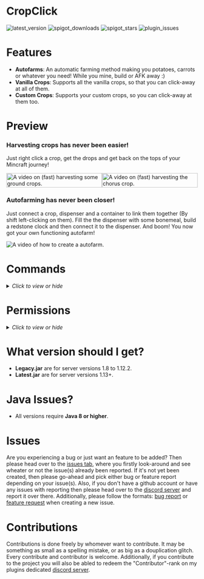 # CropClick

![latest_version](https://img.shields.io/spiget/version/69480?label=version&color=teal&style=for-the-badge)
![spigot_downloads](https://img.shields.io/spiget/downloads/69480?color=teal&style=for-the-badge)
![spigot_stars](https://img.shields.io/spiget/stars/69480?color=teal&style=for-the-badge)
![plugin_issues](https://img.shields.io/github/issues/BakuPlayz/CropClick?color=teal&style=for-the-badge)

# Features
- **Autofarms**: An automatic farming method making you potatoes, carrots or whatever you need! While you mine, build or AFK away :)
- **Vanilla Crops**: Supports all the vanilla crops, so that you can click-away at all of them.
- **Custom Crops**: Supports your custom crops, so you can click-away at them too.

# Preview

### Harvesting crops has never been easier! ###
Just right click a crop, get the drops and get back on the tops of your Mincraft journey!
<div style="display: flex;">
  <img style="width:100%; flex-basis: auto;" src="/docs/media/ground_harvest.gif" alt="A video on (fast) harvesting some ground crops."/>
  <img style="width:100%; flex-basis: auto;" src="/docs/media/chorus_harvest.gif" alt="A video on (fast) harvesting the chorus crop."/>
</div>

### Autofarming has never been closer! ###
Just connect a crop, dispenser and a container to link them together (By shift left-clicking on them). Fill the the dispenser with some bonemeal, build a redstone clock and then connect it to the dispenser. And boom! You now got your own functioning autofarm!
<div>
   <img src="/docs/media/autofarm_link.gif" alt="A video of how to create a autofarm."/>
</div>

# Commands
<details>
  <summary><i>Click to view or hide</i></summary>
  <br>
  
```yaml
/crop: the base command for CropClick.
/crop autofarms: shows all of the autofarms.
/crop help: shows all the commands and their permissions.
/crop reload: reloads the plugin (i.e. good for configuration changes).
/crop reset: resets the plugin to its default settings.
/crop settings: shows the most important settings for customizing CropClick.
```
</details>

# Permissions
<details>
  <summary><i>Click to view or hide</i></summary>
 
#### All
```yaml
cropclick.*: permission to access and use everything in CropClick.
cropclick.command.*: permission to use every command.
cropclick.autofarm.*: permission to use all the autofarm features.
cropclick.plant.*: permission to plant every crop.
cropclick.harvest.*: permission to harvest every crop.
cropclick.destory.*: permission to destroy every crop.
```

#### Commands
```yaml
cropclick.command.general: permission to use the general command # /crop
cropclick.command.autofarms: permission to use the autofarms command. # /crop autofarms
cropclick.command.help: permission to use the help command. # /crop help
cropclick.command.reload: permission to use the reload command. # /crop reload
cropclick.command.reset: permission to use the reset command. # /crop reset
cropclick.command.settings: permission to use the settings command. # /crop settings
```

#### Autofarms
```yaml
cropclick.autofarm.claim: permission to claim autofarms with unknown an owner.
cropclick.autofarm.link: permission to link your own autofarms.
cropclick.autofarm.unlink: permission to unlink your own autofarms.
cropclick.autofarm.unlink.others: permission to unlink others autofarms.
cropclick.autofarm.update: permission to update your own farms.
cropclick.autofarm.update.others: permission to update others autofarms.
cropclick.autofarm.toggle: permission to toggle your own autofarms.
cropclick.autofarm.toggle.others: permission to toggle others autofarms.
cropclick.autofarm.interact: permission to interact with your own autofarms.
cropclick.autofarm.interact.other: permission to interact with your others autofarms.
```

#### Crops
```yaml
# OBS! Replace the "cropName" in the following with the name of the crop, e.g. netherWart.

cropclick.plant.(cropName): permission to plant the given crop.
cropclick.harvest.(cropName): permission to harvest the given crop.
cropclick.destroy.(cropName): permission to destory the given crop.

cropNames: # A list of all the vanilla crop names (custom crops will also have their own permissions).
- bamboo
- beetroot
- brownMushroom
- cactus
- carrot
- chorus
- cocoaBean
- dripleaf
- glowBerries
- kelp
- melon
- netherWart
- potato
- pumpkin
- redMushroom
- seaPickle
- sugarCane
- sweetBerries
- twistingVines
- wheat
```

</details>


# What version should I get?

- **Legacy.jar** are for server versions 1.8 to 1.12.2.
- **Latest.jar** are for server versions 1.13+.

# Java Issues?

- All versions require **Java 8 or higher**.

# Issues

Are you experiencing a bug or just want an feature to be added? Then please head over to
the [issues tab](https://github.com/BakuPlayz/CropClick/issues), where you firstly look-around and see wheater or not
the issue(s) already been reported. If it's not yet been created, then please go-ahead and pick either bug or feature
report depending on your issue(s). Also, if you don't have a github account or have any issues with reporting then
please head over to the [discord server](https://discord.gg/HqQqz2Z) and report it over there. Additionally, please
follow the
formats: [bug report](https://github.com/BakuPlayz/CropClick/blob/release/.github/ISSUE_TEMPLATE/bug_report.md)
or [feature request](https://github.com/BakuPlayz/CropClick/blob/release/.github/ISSUE_TEMPLATE/feature_request.md) when
creating a new issue.

# Contributions

Contributions is done freely by whomever want to contribute. It may be something as small as a spelling mistake, or as big as a douplication glitch. Every contribute and contributor is welcome. Additionally, if you contribute to the project you will also be abled to redeem the "Contributor"-rank on my plugins dedicated [discord server](https://discord.gg/HqQqz2Z). 
